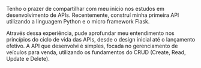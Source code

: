 Tenho o prazer de compartilhar com meu início nos estudos em desenvolvimento de APIs. Recentemente, construí minha primeira API utilizando a linguagem Python e o micro framework Flask.

Através dessa experiência, pude aprofundar meu entendimento nos princípios do ciclo de vida das APIs, desde o design inicial até o lançamento efetivo. A API que desenvolvi é simples, focada no gerenciamento de veículos para venda, utilizando os fundamentos do CRUD (Create, Read, Update e Delete).
